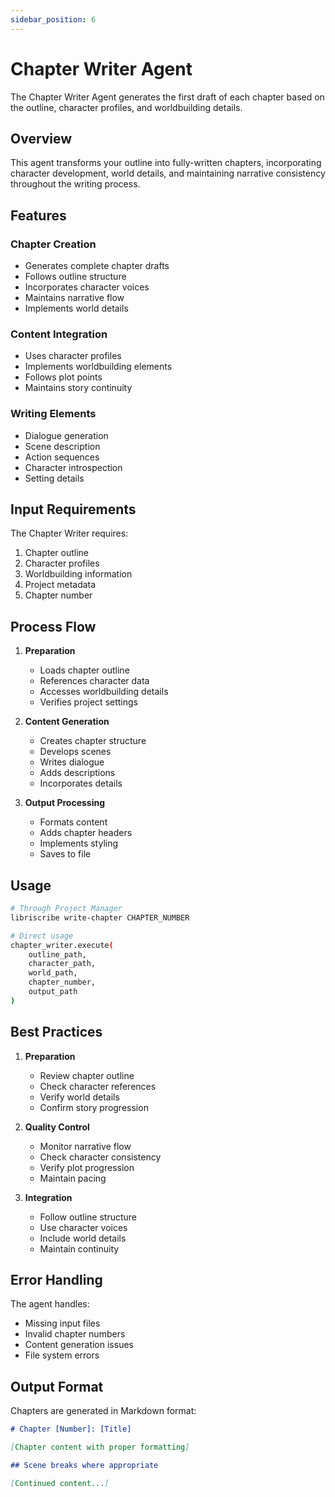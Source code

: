 ```yaml
---
sidebar_position: 6
---
```


# Chapter Writer Agent

The Chapter Writer Agent generates the first draft of each chapter based on the outline, character profiles, and worldbuilding details.

## Overview

This agent transforms your outline into fully-written chapters, incorporating character development, world details, and maintaining narrative consistency throughout the writing process.

## Features

### Chapter Creation
- Generates complete chapter drafts
- Follows outline structure
- Incorporates character voices
- Maintains narrative flow
- Implements world details

### Content Integration
- Uses character profiles
- Implements worldbuilding elements
- Follows plot points
- Maintains story continuity

### Writing Elements
- Dialogue generation
- Scene description
- Action sequences
- Character introspection
- Setting details

## Input Requirements

The Chapter Writer requires:
1. Chapter outline
2. Character profiles
3. Worldbuilding information
4. Project metadata
5. Chapter number

## Process Flow

1. **Preparation**
   - Loads chapter outline
   - References character data
   - Accesses worldbuilding details
   - Verifies project settings

2. **Content Generation**
   - Creates chapter structure
   - Develops scenes
   - Writes dialogue
   - Adds descriptions
   - Incorporates details

3. **Output Processing**
   - Formats content
   - Adds chapter headers
   - Implements styling
   - Saves to file

## Usage

```bash
# Through Project Manager
libriscribe write-chapter CHAPTER_NUMBER

# Direct usage
chapter_writer.execute(
    outline_path,
    character_path,
    world_path,
    chapter_number,
    output_path
)
```

## Best Practices

1. **Preparation**
   - Review chapter outline
   - Check character references
   - Verify world details
   - Confirm story progression

2. **Quality Control**
   - Monitor narrative flow
   - Check character consistency
   - Verify plot progression
   - Maintain pacing

3. **Integration**
   - Follow outline structure
   - Use character voices
   - Include world details
   - Maintain continuity

## Error Handling

The agent handles:
- Missing input files
- Invalid chapter numbers
- Content generation issues
- File system errors

## Output Format

Chapters are generated in Markdown format:

```markdown
# Chapter [Number]: [Title]

[Chapter content with proper formatting]

## Scene breaks where appropriate

[Continued content...]
```